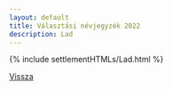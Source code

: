 ```yaml
---
layout: default
title: Választási névjegyzék 2022
description: Lad
---
```


{% include settlementHTMLs/Lad.html %}

[Vissza](../)